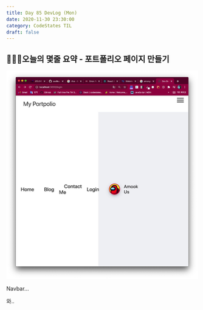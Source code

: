 ```yaml
---
title: Day 85 DevLog (Mon)
date: 2020-11-30 23:30:00
category: CodeStates TIL
draft: false
---
```


## 👩🏿‍🦰오늘의 몇줄 요약 - 포트폴리오 페이지 만들기

![](./images/portfolio_main.jpeg)

Navbar...

와..
